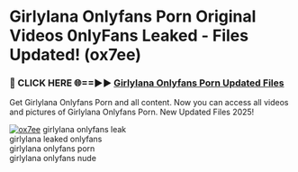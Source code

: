 # Girlylana Onlyfans Porn Original Videos 0nlyFans Leaked - Files Updated! (ox7ee)

<h3>🔴 CLICK HERE 🌐==►► <a href="https://tinyurl.com/ms9xzufz" rel="nofollow">Girlylana Onlyfans Porn Updated Files</a></h3>

Get Girlylana Onlyfans Porn and all content. Now you can access all videos and pictures of Girlylana Onlyfans Porn. New Updated Files 2025!

[![ox7ee](https://i.imgur.com/ppqm5kG.gif)](https://tinyurl.com/ms9xzufz)
girlylana onlyfans leak<br>
girlylana leaked onlyfans<br>
girlylana onlyfans porn<br>
girlylana onlyfans nude